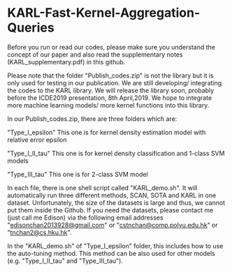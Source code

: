 # KARL-Fast-Kernel-Aggregation-Queries
Before you run or read our codes, please make sure you understand the concept of our paper and also read the supplementary notes (KARL_supplementary.pdf) in this github.

Please note that the folder "Publish_codes.zip" is not the library but it is only used for testing in our publication. We are still developing/ integrating the codes to the KARL library. We will release the library soon, probably before the ICDE2019 presentation, 8th April,2019. We hope to integrate more machine learning models/ more kernel functions into this library.

In our Publish_codes.zip, there are three folders which are:

"Type_I_epsilon" This one is for kernel density estimation model with relative error epsilon

"Type_I_II_tau" This one is for kernel density classification and 1-class SVM models

"Type_III_tau" This one is for 2-class SVM model

In each file, there is one shell script called "KARL_demo.sh". It will automatically run three different methods, SCAN, SOTA and KARL in one dataset. Unfortunately, the size of the datasets is large and thus, we cannot put them inside the Github. If you need the datasets, please contact me (just call me Edison) via the following email addresses "edisonchan2013928@gmail.com" or "cstnchan@comp.polyu.edu.hk" or "tnchan2@cs.hku.hk".

In the "KARL_demo.sh" of "Type_I_epsilon" folder, this includes how to use the auto-tuning method. This method can be also used for other models (e.g. "Type_I_II_tau" and "Type_III_tau").
